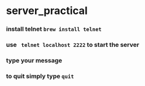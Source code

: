 # server_practical

### install telnet `brew install telnet`
### use ` telnet localhost 2222` to start the server

### type your message 
### to quit simply type `quit`
